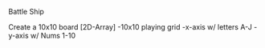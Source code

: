 Battle Ship

Create a 10x10 board [2D-Array]
-10x10 playing grid
-x-axis w/ letters A-J
-y-axis w/ Nums 1-10
